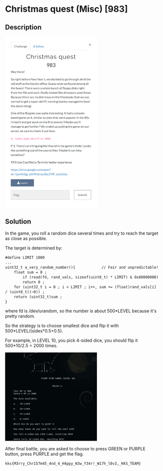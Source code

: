 # Christmas quest (Misc) \[983\]

## __Description__

<img src="chall.png" width="300">

## __Solution__

In the game, you roll a random dice several times and try to reach the target as close as possible.

The target is determined by:

```
#define LIMIT 1000 
...
uint32_t a_very_random_number(){			// Fair and unpredictable!
	float sum = 0 ;
       	if (read(fd, rand_vals, sizeof(uint8_t) * LIMIT) & 0x80000000)
		return 0 ;
	for (uint32_t i = 0 ; i < LIMIT ; i++, sum += (float)rand_vals[i] / (uint8_t)(~0)) ;
	return (uint32_t)sum ;  
}
```

where fd is /dev/urandom, so the number is about 500*LEVEL because it's pretty random.

So the strategy is to choose smallest dice and flip it with 500\*LEVEL/(sides\*0.5+0.5).

For example, in LEVEL 10, you pick 4-sided dice, you should flip it 500\*10/2.5 = 2000 times.

<img src="level10.png" width="300">

After final battle, you are asked to choose to press GREEN or PURPLE button, press PURPLE and get the flag.

```
kks{M3rry_Chr157m45_4nd_4_H4ppy_N3w_Y34r!_W17h_l0v3,_KKS_TEAM}
```
